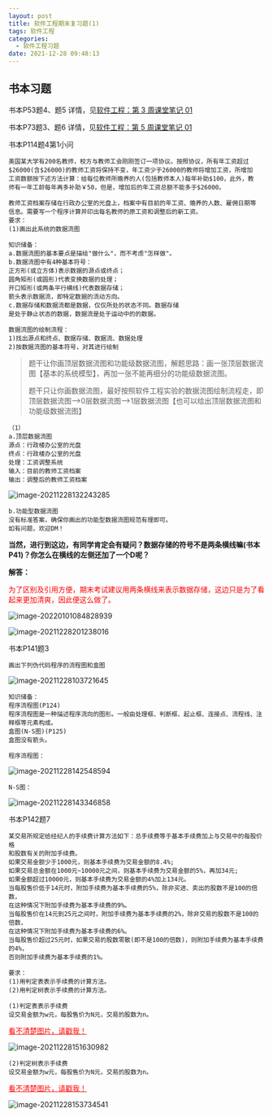 ```yaml
---
layout: post
title: 软件工程期末复习题(1)
tags: 软件工程
categories:
  - 软件工程习题
date: 2021-12-28 09:48:13
---
```



## 书本习题

<!--more-->

书本P53题4、题5
详情，见[软件工程：第 3 周课堂笔记 01](https://hexo.gujiakai.top/2021/09/se-notes/se-week03-01/#%E8%AF%BE%E5%90%8E%E8%A1%A5%E5%85%85)

书本P73题3、题6
详情，见[软件工程：第 5 周课堂笔记 01](https://hexo.gujiakai.top/2021/10/se-notes/se-week05-01/#%E8%A1%A5%E5%85%851)

书本P114题4第1小问

```
美国某大学有200名教师，校方与教师工会刚刚签订一项协议。按照协议，所有年工资超过
$26000(含$26000)的教师工资将保持不变，年工资少于26000的教师将增加工资，所增加
工资数额按下述方法计算：给每位教师所赡养的人(包括教师本人)每年补助$100，此外，教
师有一年工龄每年再多补助￥50，但是，增加后的年工资总额不能多于$26000。

教师工资档案存储在行政办公室的光盘上，档案中有目前的年工资、赡养的人数、雇佣日期等
信息。需要写一个程序计算并印出每名教师的原工资和调整后的新工资。
要求：
(1)画出此系统的数据流图
```

```
知识储备：
a.数据流图的基本要点是描绘"做什么"，而不考虑"怎样做"。
b.数据流图中有4种基本符号：
正方形(或立方体)表示数据的源点或终点；
圆角矩形(或圆形)代表变换数据的处理；
开口矩形(或两条平行横线)代表数据存储；
箭头表示数据流，即特定数据的流动方向。
c.数据存储和数据流都是数据，仅仅所处的状态不同。数据存储
是处于静止状态的数据，数据流是处于运动中的的数据。

数据流图的绘制流程：
1)找出源点和终点、数据存储、数据流、数据处理
2)按数据流图的基本符号，对其进行绘制
```

> 题干让你画顶层数据流图和功能级数据流图，解题思路：画一张顶层数据流图【基本的系统模型】，再加一张不能再细分的功能级数据流图。
>
> 题干只让你画数据流图，最好按照软件工程实验的数据流图绘制流程走，即顶层数据流图—>0层数据流图—>1层数据流图【也可以给出顶层数据流图和功能级数据流图】

```
（1）
a.顶层数据流图
源点：行政楼办公室的光盘
终点：行政楼办公室的光盘
处理：工资调整系统
输入：目前的教师工资档案
输出：调整后的教师工资档案
```

![image-20211228132243285](https://gitee.com/gujiakai/pic-go-typora02/raw/master/img/202112281322333.png)

```
b.功能型数据流图
没有标准答案，确保你画出的功能型数据流图规范有理即可。
如有问题，欢迎DM！
```

**当然，进行到这边，有同学肯定会有疑问？数据存储的符号不是两条横线嘛(书本P41)？你怎么在横线的左侧还加了一个D呢？**

**解答：**

<font color="red">为了区别及引用方便，期末考试建议用两条横线来表示数据存储，这边只是为了看起来更加清爽，因此便这么做了。</font>

![image-20220101084828939](https://gitee.com/gujiakai/pic-go-typora02/raw/master/img/202201010848011.png)

![image-20211228201238016](https://gitee.com/gujiakai/pic-go-typora02/raw/master/img/202112282012101.png)



书本P141题3

```
画出下列伪代码程序的流程图和盒图
```

![image-20211228103721645](https://gitee.com/gujiakai/pic-go-typora02/raw/master/img/202112281037735.png)

```
知识储备：
程序流程图(P124)
程序流程图是一种描述程序流向的图形。一般由处理框、判断框、起止框、连接点、流程线、注释框等元素构成。
盒图(N-S图)(P125)
盒图没有箭头。
```

```
程序流程图：
```

![image-20211228142548594](https://gitee.com/gujiakai/pic-go-typora02/raw/master/img/202112281425653.png)



```
N-S图：
```

![image-20211228143346858](https://gitee.com/gujiakai/pic-go-typora02/raw/master/img/202112281433929.png)



书本P142题7

```
某交易所规定给经纪人的手续费计算方法如下：总手续费等于基本手续费加上与交易中的每股价格
和股数有关的附加手续费。
如果交易金额少于1000元，则基本手续费为交易金额的8.4%;
如果交易总金额在1000元~10000元之间，则基本手续费为交易金额的5%，再加34元;
如果金额超过10000元，则基本手续费为交易金额的4%加上134元。
当每股售价低于14元时，附加手续费为基本手续费的5%，除非买进、卖出的股数不是100的倍数，
在这种情况下附加手续费为基本手续费的9%。
当每股售价在14元到25元之间时，附加手续费为基本手续费的2%，除非交易的股数不是100的倍数，
在这种情况下附加手续费为基本手续费的6%。
当每股售价超过25元时，如果交易的股数零散(即不是100的倍数)，则附加手续费为基本手续费的4%，
否则附加手续费为基本手续费的1%。

要求：
(1)用判定表表示手续费的计算方法。
(2)用判定树表示手续费的计算方法。
```

```
(1)判定表表示手续费
设交易金额为w元，每股售价为N元，交易的股数为n。
```

<a href="https://gitee.com/gujiakai/pic-go-typora02/raw/master/img/202112281516072.png" style="color:red;border-bottom:none">看不清楚图片，请戳我！</a>

![image-20211228151630982](https://gitee.com/gujiakai/pic-go-typora02/raw/master/img/202112281516072.png)

```
(2)判定树表示手续费
设交易金额为w元，每股售价为N元，交易的股数为n。
```

<a href="https://gitee.com/gujiakai/pic-go-typora02/raw/master/img/202112281537662.png" style="color:red;border-bottom:none">看不清楚图片，请戳我！</a>

![image-20211228153734541](https://gitee.com/gujiakai/pic-go-typora02/raw/master/img/202112281537662.png)



